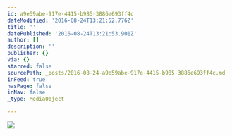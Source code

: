 ```yaml
---
id: a9e59abe-917e-4415-b985-3886e693ff4c
dateModified: '2016-08-24T13:21:52.776Z'
title: ''
datePublished: '2016-08-24T13:21:53.901Z'
author: []
description: ''
publisher: {}
via: {}
starred: false
sourcePath: _posts/2016-08-24-a9e59abe-917e-4415-b985-3886e693ff4c.md
inFeed: true
hasPage: false
inNav: false
_type: MediaObject

---
```

![](https://the-grid-user-content.s3-us-west-2.amazonaws.com/4b61278c-f3d9-4d98-8ebd-4ea2e072bdb9.jpg)
